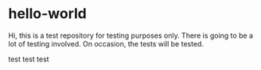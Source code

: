 # hello-world

Hi, this is a test repository for testing purposes only. There is going to be a lot of testing involved. On occasion, the tests will be tested.

test test test
